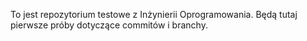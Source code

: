 To jest repozytorium testowe z Inżynierii Oprogramowania. 
Będą tutaj pierwsze próby dotyczące commitów i branchy.
